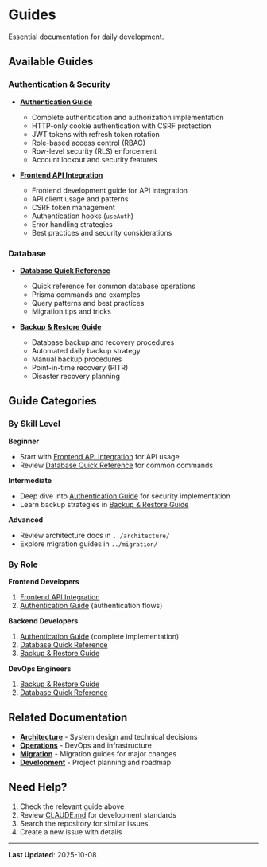 # Guides

Essential documentation for daily development.

## Available Guides

### Authentication & Security

- **[Authentication Guide](./AUTHENTICATION.md)**
  - Complete authentication and authorization implementation
  - HTTP-only cookie authentication with CSRF protection
  - JWT tokens with refresh token rotation
  - Role-based access control (RBAC)
  - Row-level security (RLS) enforcement
  - Account lockout and security features

- **[Frontend API Integration](./FRONTEND_API_INTEGRATION.md)**
  - Frontend development guide for API integration
  - API client usage and patterns
  - CSRF token management
  - Authentication hooks (`useAuth`)
  - Error handling strategies
  - Best practices and security considerations

### Database

- **[Database Quick Reference](./DATABASE_QUICK_REFERENCE.md)**
  - Quick reference for common database operations
  - Prisma commands and examples
  - Query patterns and best practices
  - Migration tips and tricks

- **[Backup & Restore Guide](./BACKUP_RESTORE_GUIDE.md)**
  - Database backup and recovery procedures
  - Automated daily backup strategy
  - Manual backup procedures
  - Point-in-time recovery (PITR)
  - Disaster recovery planning

## Guide Categories

### By Skill Level

**Beginner**

- Start with [Frontend API Integration](./FRONTEND_API_INTEGRATION.md) for API usage
- Review [Database Quick Reference](./DATABASE_QUICK_REFERENCE.md) for common commands

**Intermediate**

- Deep dive into [Authentication Guide](./AUTHENTICATION.md) for security implementation
- Learn backup strategies in [Backup & Restore Guide](./BACKUP_RESTORE_GUIDE.md)

**Advanced**

- Review architecture docs in `../architecture/`
- Explore migration guides in `../migration/`

### By Role

**Frontend Developers**

1. [Frontend API Integration](./FRONTEND_API_INTEGRATION.md)
2. [Authentication Guide](./AUTHENTICATION.md) (authentication flows)

**Backend Developers**

1. [Authentication Guide](./AUTHENTICATION.md) (complete implementation)
2. [Database Quick Reference](./DATABASE_QUICK_REFERENCE.md)
3. [Backup & Restore Guide](./BACKUP_RESTORE_GUIDE.md)

**DevOps Engineers**

1. [Backup & Restore Guide](./BACKUP_RESTORE_GUIDE.md)
2. [Database Quick Reference](./DATABASE_QUICK_REFERENCE.md)

## Related Documentation

- **[Architecture](../architecture/)** - System design and technical decisions
- **[Operations](../operations/)** - DevOps and infrastructure
- **[Migration](../migration/)** - Migration guides for major changes
- **[Development](../development/)** - Project planning and roadmap

## Need Help?

1. Check the relevant guide above
2. Review [CLAUDE.md](../../CLAUDE.md) for development standards
3. Search the repository for similar issues
4. Create a new issue with details

---

**Last Updated**: 2025-10-08
